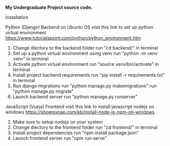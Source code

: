 **My Undergraduate Project source code.**

Installation

Python (Django) Backend on Ubunto OS
visit this link to set up python virtual environment https://www.tutorialspoint.com/python/python_environment.htm
1.  Change diectory to the backend folder
    run "cd backend/" in terminal
2.  Set up a python virtual environment using venv
    run "python -m venv venv" in terminal
3.  Activate python virtual environment
    run "source venv/bin/activate" in terminal
4.  Install project backend requirements
    run "pip install -r requirements.txt" in terminal
5.  Run django migrations
    run "python manage.py makemigrations"
    run "python manage.py migrate"
6.  Launch backend server
    run "python manage.py runserver"

JavaScript (Vuejs) Frontend
visit this link to install javascript nodejs on windows https://phoenixnap.com/kb/install-node-js-npm-on-windows
1.  Make sure to setup nodejs on your system
2.  Change diectory to the frontend folder
    run "cd frontend/" in terminal
3.  Install project dependencies
    run "npm install package.json"
4.  Launch frontend server
    run "npm run serve"